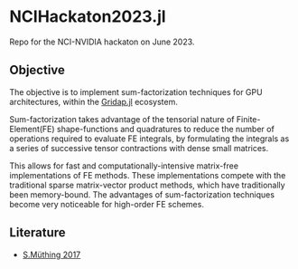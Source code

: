 # NCIHackaton2023.jl

Repo for the NCI-NVIDIA hackaton on June 2023.

## Objective

The objective is to implement sum-factorization techniques for GPU architectures, within
the [Gridap.jl](https://github.com/gridap/Gridap.jl) ecosystem.

Sum-factorization takes advantage of the tensorial nature of Finite-Element(FE) shape-functions
and quadratures to reduce the number of operations required to evaluate FE integrals, by formulating the
integrals as a series of successive tensor contractions with dense small matrices.

This allows for fast and computationally-intensive matrix-free implementations of FE methods.
These implementations compete with the traditional sparse matrix-vector product methods, which
have traditionally been memory-bound. The advantages of sum-factorization techniques become
very noticeable for high-order FE schemes.

## Literature

- [S.Müthing 2017](https://arxiv.org/abs/1711.10885)
